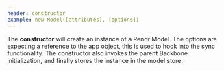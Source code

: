 ```yaml
---
header: constructor
example: new Model([attributes], [options])
---
```


The **constructor** will create an instance of a Rendr Model.  The options are expecting a reference to the app object, this is used to hook into the sync functionality.  The constructor also invokes the parent Backbone initialization, and finally stores the instance in the model store.

